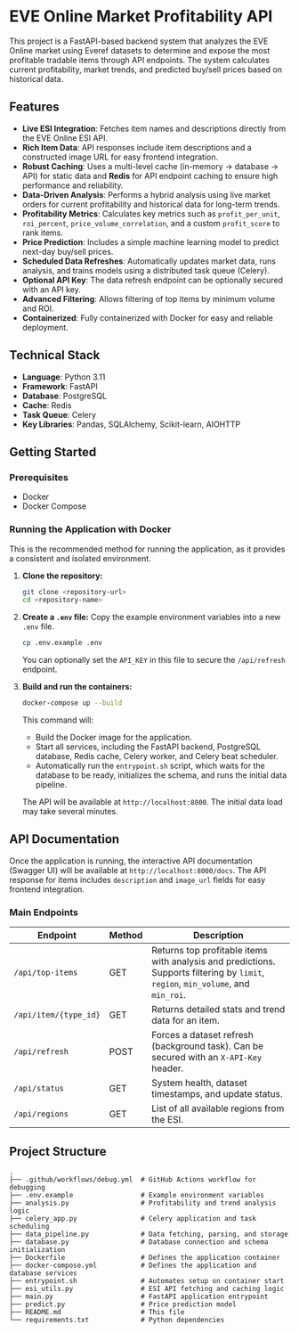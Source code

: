 # EVE Online Market Profitability API

This project is a FastAPI-based backend system that analyzes the EVE Online market using Everef datasets to determine and expose the most profitable tradable items through API endpoints. The system calculates current profitability, market trends, and predicted buy/sell prices based on historical data.

## Features

- **Live ESI Integration**: Fetches item names and descriptions directly from the EVE Online ESI API.
- **Rich Item Data**: API responses include item descriptions and a constructed image URL for easy frontend integration.
- **Robust Caching**: Uses a multi-level cache (in-memory -> database -> API) for static data and **Redis** for API endpoint caching to ensure high performance and reliability.
- **Data-Driven Analysis**: Performs a hybrid analysis using live market orders for current profitability and historical data for long-term trends.
- **Profitability Metrics**: Calculates key metrics such as `profit_per_unit`, `roi_percent`, `price_volume_correlation`, and a custom `profit_score` to rank items.
- **Price Prediction**: Includes a simple machine learning model to predict next-day buy/sell prices.
- **Scheduled Data Refreshes**: Automatically updates market data, runs analysis, and trains models using a distributed task queue (Celery).
- **Optional API Key**: The data refresh endpoint can be optionally secured with an API key.
- **Advanced Filtering**: Allows filtering of top items by minimum volume and ROI.
- **Containerized**: Fully containerized with Docker for easy and reliable deployment.

## Technical Stack

- **Language**: Python 3.11
- **Framework**: FastAPI
- **Database**: PostgreSQL
- **Cache**: Redis
- **Task Queue**: Celery
- **Key Libraries**: Pandas, SQLAlchemy, Scikit-learn, AIOHTTP

## Getting Started

### Prerequisites

- Docker
- Docker Compose

### Running the Application with Docker

This is the recommended method for running the application, as it provides a consistent and isolated environment.

1.  **Clone the repository:**
    ```bash
    git clone <repository-url>
    cd <repository-name>
    ```

2.  **Create a `.env` file:**
    Copy the example environment variables into a new `.env` file.
    ```bash
    cp .env.example .env
    ```
    You can optionally set the `API_KEY` in this file to secure the `/api/refresh` endpoint.

3.  **Build and run the containers:**
    ```bash
    docker-compose up --build
    ```
    This command will:
    - Build the Docker image for the application.
    - Start all services, including the FastAPI backend, PostgreSQL database, Redis cache, Celery worker, and Celery beat scheduler.
    - Automatically run the `entrypoint.sh` script, which waits for the database to be ready, initializes the schema, and runs the initial data pipeline.

    The API will be available at `http://localhost:8000`. The initial data load may take several minutes.

## API Documentation

Once the application is running, the interactive API documentation (Swagger UI) will be available at `http://localhost:8000/docs`. The API response for items includes `description` and `image_url` fields for easy frontend integration.

### Main Endpoints

| Endpoint                                   | Method | Description                                                |
| ------------------------------------------ | ------ | ---------------------------------------------------------- |
| `/api/top-items` | GET    | Returns top profitable items with analysis and predictions. Supports filtering by `limit`, `region`, `min_volume`, and `min_roi`. |
| `/api/item/{type_id}`                      | GET    | Returns detailed stats and trend data for an item.          |
| `/api/refresh`                             | POST   | Forces a dataset refresh (background task). Can be secured with an `X-API-Key` header. |
| `/api/status`                              | GET    | System health, dataset timestamps, and update status.       |
| `/api/regions`                             | GET    | List of all available regions from the ESI.                |

## Project Structure

```
.
├── .github/workflows/debug.yml  # GitHub Actions workflow for debugging
├── .env.example                 # Example environment variables
├── analysis.py                  # Profitability and trend analysis logic
├── celery_app.py                # Celery application and task scheduling
├── data_pipeline.py             # Data fetching, parsing, and storage
├── database.py                  # Database connection and schema initialization
├── Dockerfile                   # Defines the application container
├── docker-compose.yml           # Defines the application and database services
├── entrypoint.sh                # Automates setup on container start
├── esi_utils.py                 # ESI API fetching and caching logic
├── main.py                      # FastAPI application entrypoint
├── predict.py                   # Price prediction model
├── README.md                    # This file
└── requirements.txt             # Python dependencies
```